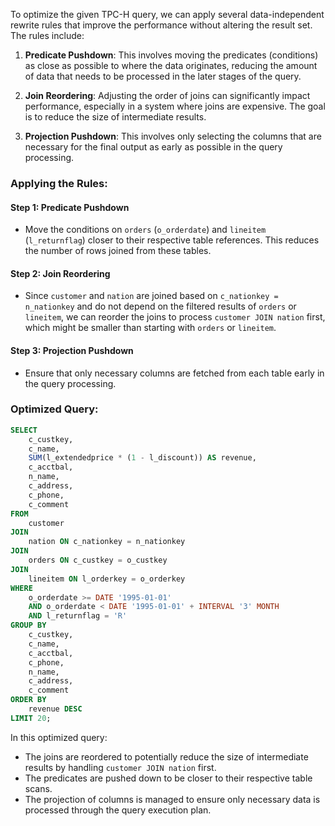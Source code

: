 To optimize the given TPC-H query, we can apply several data-independent rewrite rules that improve the performance without altering the result set. The rules include:

1. **Predicate Pushdown**: This involves moving the predicates (conditions) as close as possible to where the data originates, reducing the amount of data that needs to be processed in the later stages of the query.

2. **Join Reordering**: Adjusting the order of joins can significantly impact performance, especially in a system where joins are expensive. The goal is to reduce the size of intermediate results.

3. **Projection Pushdown**: This involves only selecting the columns that are necessary for the final output as early as possible in the query processing.

### Applying the Rules:

#### Step 1: Predicate Pushdown
- Move the conditions on `orders` (`o_orderdate`) and `lineitem` (`l_returnflag`) closer to their respective table references. This reduces the number of rows joined from these tables.

#### Step 2: Join Reordering
- Since `customer` and `nation` are joined based on `c_nationkey = n_nationkey` and do not depend on the filtered results of `orders` or `lineitem`, we can reorder the joins to process `customer JOIN nation` first, which might be smaller than starting with `orders` or `lineitem`.

#### Step 3: Projection Pushdown
- Ensure that only necessary columns are fetched from each table early in the query processing.

### Optimized Query:
```sql
SELECT 
    c_custkey, 
    c_name, 
    SUM(l_extendedprice * (1 - l_discount)) AS revenue, 
    c_acctbal, 
    n_name, 
    c_address, 
    c_phone, 
    c_comment 
FROM 
    customer
JOIN 
    nation ON c_nationkey = n_nationkey
JOIN 
    orders ON c_custkey = o_custkey
JOIN 
    lineitem ON l_orderkey = o_orderkey
WHERE 
    o_orderdate >= DATE '1995-01-01' 
    AND o_orderdate < DATE '1995-01-01' + INTERVAL '3' MONTH 
    AND l_returnflag = 'R'
GROUP BY 
    c_custkey, 
    c_name, 
    c_acctbal, 
    c_phone, 
    n_name, 
    c_address, 
    c_comment 
ORDER BY 
    revenue DESC 
LIMIT 20;
```

In this optimized query:
- The joins are reordered to potentially reduce the size of intermediate results by handling `customer JOIN nation` first.
- The predicates are pushed down to be closer to their respective table scans.
- The projection of columns is managed to ensure only necessary data is processed through the query execution plan.